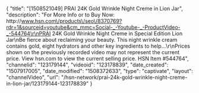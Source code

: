 {
    "title": "[1508521049] PRAI 24K Gold Wrinkle Night Creme in Lion Jar",
    "description": "For More Info or to Buy Now: http:\/\/www.hsn.com\/products\/seo\/8370769?rdr=1&sourceid=youtube&cm_mmc=Social-_-Youtube-_-ProductVideo-_-544764\r\nPRAI 24K Gold Wrinkle Night Creme in Special Edition Lion Jar\nBe fierce about reclaiming your beauty. This night wrinkle cream contains gold, eight hydrators and other key ingredients to help...\r\nPrices shown on the previously recorded video may not represent the current price.  View hsn.com to view the current selling price. HSN Item #544764",
    "channelid": "123179144",
    "videoid": "123178839",
    "date_created": "1507917005",
    "date_modified": "1508372633",
    "type": "captivate",
    "layout": "channelVideo",
    "url": "\/hsn-network\/prai-24k-gold-wrinkle-night-creme-in-lion-jar\/123179144-123178839"
}